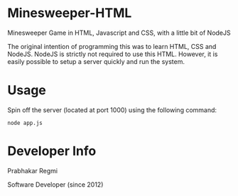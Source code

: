 # Minesweeper-HTML
Minesweeper Game in HTML, Javascript and CSS, with a little bit of NodeJS

The original intention of programming this was to learn HTML, CSS and NodeJS. NodeJS is strictly not required to use this HTML. However, it is easily possible to setup a server quickly and run the system.

# Usage
Spin off the server (located at port 1000) using the following command:

<pre><code>node app.js</code></pre>

# Developer Info
Prabhakar Regmi

Software Developer (since 2012)

